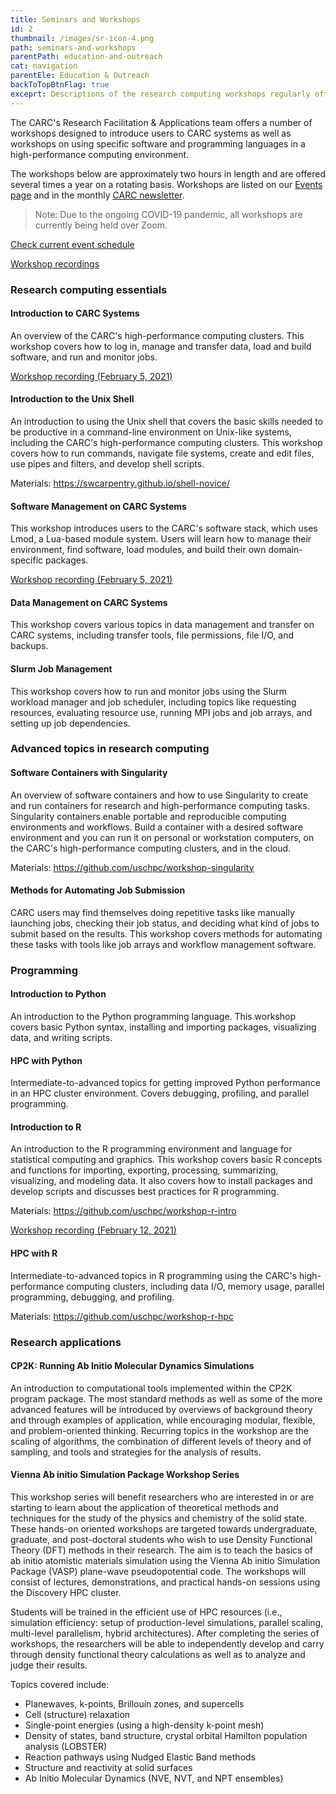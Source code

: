 ```yaml
---
title: Seminars and Workshops
id: 2
thumbnail: /images/sr-icon-4.png
path: seminars-and-workshops
parentPath: education-and-outreach
cat: navigation
parentEle: Education & Outreach
backToTopBtnFlag: true
exceprt: Descriptions of the research computing workshops regularly offered by the CARC.
---
```


The CARC's Research Facilitation & Applications team offers a number of workshops designed to introduce users to CARC systems as well as workshops on using specific software and programming languages in a high-performance computing environment.

The workshops below are approximately two hours in length and are offered several times a year on a rotating basis. Workshops are listed on our [Events page](/news-and-events/events) and in the monthly [CARC newsletter](https://usc.us10.list-manage.com/subscribe?u=1bdd19e9fa2d811ef66b3485a&id=a97e98a50e).

> Note: Due to the ongoing COVID-19 pandemic, all workshops are currently being held over Zoom.

<a href="/news-and-events/events" class="markdown-custom-link">Check current event schedule</a>

<a href="/education-and-outreach/video-learning" class="markdown-custom-link">Workshop recordings</a>

### Research computing essentials

#### Introduction to CARC Systems

An overview of the CARC's high-performance computing clusters. This workshop covers how to log in, manage and transfer data, load and build software, and run and monitor jobs.

[Workshop recording (February 5, 2021)](/education-and-outreach/video-learning/discovery-overview)

#### Introduction to the Unix Shell

An introduction to using the Unix shell that covers the basic skills needed to be productive in a command-line environment on Unix-like systems, including the CARC's high-performance computing clusters. This workshop covers how to run commands, navigate file systems, create and edit files, use pipes and filters, and develop shell scripts.

Materials: https://swcarpentry.github.io/shell-novice/

#### Software Management on CARC Systems

This workshop introduces users to the CARC's software stack, which uses Lmod, a Lua-based module system. Users will learn how to manage their environment, find software, load modules, and build their own domain-specific packages.

[Workshop recording (February 5, 2021)](/education-and-outreach/video-learning/software-management)

#### Data Management on CARC Systems

This workshop covers various topics in data management and transfer on CARC systems, including transfer tools, file permissions, file I/O, and backups.

#### Slurm Job Management

This workshop covers how to run and monitor jobs using the Slurm workload manager and job scheduler, including topics like requesting resources, evaluating resource use, running MPI jobs and job arrays, and setting up job dependencies.

### Advanced topics in research computing

#### Software Containers with Singularity

An overview of software containers and how to use Singularity to create and run containers for research and high-performance computing tasks. Singularity containers enable portable and reproducible computing environments and workflows. Build a container with a desired software environment and you can run it on personal or workstation computers, on the CARC's high-performance computing clusters, and in the cloud.

Materials: https://github.com/uschpc/workshop-singularity

#### Methods for Automating Job Submission

CARC users may find themselves doing repetitive tasks like manually launching jobs, checking their job status, and deciding what kind of jobs to submit based on the results. This workshop covers methods for automating these tasks with tools like job arrays and workflow management software.

### Programming

#### Introduction to Python

An introduction to the Python programming language. This workshop covers basic Python syntax, installing and importing packages, visualizing data, and writing scripts.

#### HPC with Python

Intermediate-to-advanced topics for getting improved Python performance in an HPC cluster environment. Covers debugging, profiling, and parallel programming.

#### Introduction to R

An introduction to the R programming environment and language for statistical computing and graphics. This workshop covers basic R concepts and functions for importing, exporting, processing, summarizing, visualizing, and modeling data. It also covers how to install packages and develop scripts and discusses best practices for R programming.

Materials: https://github.com/uschpc/workshop-r-intro

[Workshop recording (February 12, 2021)](/education-and-outreach/video-learning/intro-to-r)

#### HPC with R

Intermediate-to-advanced topics in R programming using the CARC's high-performance computing clusters, including data I/O, memory usage, parallel programming, debugging, and profiling.

Materials: https://github.com/uschpc/workshop-r-hpc

### Research applications

#### CP2K: Running Ab Initio Molecular Dynamics Simulations

An introduction to computational tools implemented within the CP2K program package. The most standard methods as well as some of the more advanced features will be introduced by overviews of background theory and through examples of application, while encouraging modular, flexible, and problem-oriented thinking. Recurring topics in the workshop are the scaling of algorithms, the combination of different levels of theory and of sampling, and tools and strategies for the analysis of results.

#### Vienna Ab initio Simulation Package Workshop Series

This workshop series will benefit researchers who are interested in or are starting to learn about the application of theoretical methods and techniques for the study of the physics and chemistry of the solid state. These hands-on oriented workshops are targeted towards undergraduate, graduate, and post-doctoral students who wish to use Density Functional Theory (DFT) methods in their research. The aim is to teach the basics of ab initio atomistic materials simulation using the Vienna Ab initio Simulation Package (VASP) plane-wave pseudopotential code. The workshops will consist of lectures, demonstrations, and practical hands-on sessions using the Discovery HPC cluster.

Students will be trained in the efficient use of HPC resources (i.e., simulation efficiency: setup of production-level simulations, parallel scaling, multi-level parallelism, hybrid architectures). After completing the series of workshops, the researchers will be able to independently develop and carry through density functional theory calculations as well as to analyze and judge their results.

Topics covered include:

- Planewaves, k-points, Brillouin zones, and supercells
- Cell (structure) relaxation
- Single-point energies (using a high-density k-point mesh)
- Density of states, band structure, crystal orbital Hamilton population analysis (LOBSTER)
- Reaction pathways using Nudged Elastic Band methods
- Structure and reactivity at solid surfaces
- Ab Initio Molecular Dynamics (NVE, NVT, and NPT ensembles)
